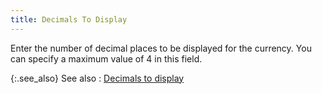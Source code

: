 ```yaml
---
title: Decimals To Display
---
```



Enter the number of decimal places to be displayed for the currency.  You can specify a maximum value of 4 in this field.


{:.see_also}
See also
: [Decimals  to display](JavaScript:RelatedTopics1.Click())<!--Metadata type="DesignerControl" startspan
<object CLASSID="clsid:ADB880A6-D8FF-11CF-9377-00AA003B7A11"
	ID=RelatedTopics1
	TYPE="application/x-oleobject">
</object>-->

<object classid="clsid:ADB880A6-D8FF-11CF-9377-00AA003B7A11" id="RelatedTopics1" type="application/x-oleobject"> 
 <param name="Command" value="Related Topics">
<param name="Window" value="second">
<param name="Item1" value="Decimals to display;{{site.sc_chm}}/options/multicurrency/setup/defining/details/format-specification/decimals_to_display.html">
</object><!--Metadata type="DesignerControl" endspan-->
